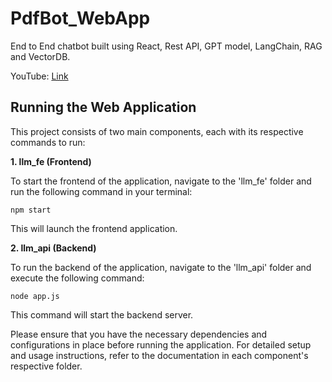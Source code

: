 # PdfBot_WebApp
End to End chatbot built using React, Rest API, GPT model, LangChain, RAG and VectorDB.

YouTube: [Link](https://youtu.be/v2zfz-iGc80?si=PGO8MeghXWcymcfV/)


## Running the Web Application

This project consists of two main components, each with its respective commands to run:

**1. llm_fe (Frontend)**

To start the frontend of the application, navigate to the 'llm_fe' folder and run the following command in your terminal:

```shell
npm start
```

This will launch the frontend application.

**2. llm_api (Backend)**

To run the backend of the application, navigate to the 'llm_api' folder and execute the following command:

``` shell
node app.js
```

This command will start the backend server.

Please ensure that you have the necessary dependencies and configurations in place before running the application. For detailed setup and usage instructions, refer to the documentation in each component's respective folder.
